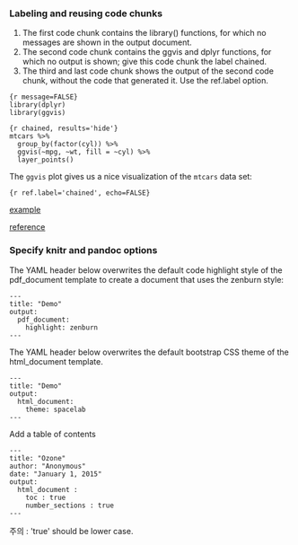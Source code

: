 ### Labeling and reusing code chunks
1. The first code chunk contains the library() functions, for which no messages are shown in the output document.
2. The second code chunk contains the ggvis and dplyr functions, for which no output is shown; give this code chunk the label chained.
3. The third and last code chunk shows the output of the second code chunk, without the code that generated it. Use the ref.label option.

```
{r message=FALSE}
library(dplyr)
library(ggvis)
```

```
{r chained, results='hide'}
mtcars %>%
  group_by(factor(cyl)) %>%
  ggvis(~mpg, ~wt, fill = ~cyl) %>%
  layer_points()
```

The `ggvis` plot gives us a nice visualization of the `mtcars` data set:

```
{r ref.label='chained', echo=FALSE}
```

[example](https://rpubs.com/potentialwjy/Rmarkdown2)

[reference](http://www.rstudio.com/wp-content/uploads/2015/03/rmarkdown-reference.pdf)


### Specify knitr and pandoc options
The YAML header below overwrites the default code highlight style of the pdf_document template to create a document that uses the zenburn style:
```
---
title: "Demo"
output:
  pdf_document:
    highlight: zenburn
---
```

The YAML header below overwrites the default bootstrap CSS theme of the html_document template.
```
---
title: "Demo"
output:
  html_document:
    theme: spacelab
---
```

Add a table of contents
```
---
title: "Ozone"
author: "Anonymous"
date: "January 1, 2015"
output: 
  html_document :
    toc : true
    number_sections : true
---
```
주의 : 'true' should be lower case.
